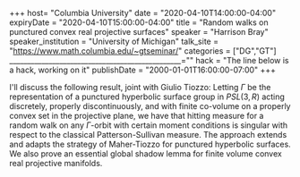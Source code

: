 +++
  host= "Columbia University"
  date = "2020-04-10T14:00:00-04:00"
  expiryDate = "2020-04-10T15:00:00-04:00"
  title = "Random walks on punctured convex real projective surfaces"
  speaker = "Harrison Bray"
  speaker_institution = "University of Michigan"
  talk_site = "https://www.math.columbia.edu/~gtseminar/"
  categories = ["DG","GT"]
  ________________________________________________=""
  hack = "The line below is a hack, working on it"
  publishDate = "2000-01-01T16:00:00-07:00"
+++

I'll discuss the following result, joint with Giulio Tiozzo: Letting $\Gamma$ be the representation of a punctured hyperbolic surface group in $PSL(3,R)$ acting discretely, properly discontinuously, and with finite co-volume on a properly convex set in the projective plane, we have that hitting measure for a random walk on any $\Gamma$-orbit with certain moment conditions is singular with respect to the classical Patterson-Sullivan measure. The approach extends and adapts the strategy of Maher-Tiozzo for punctured hyperbolic surfaces. We also prove an essential global shadow lemma for finite volume convex real projective manifolds.